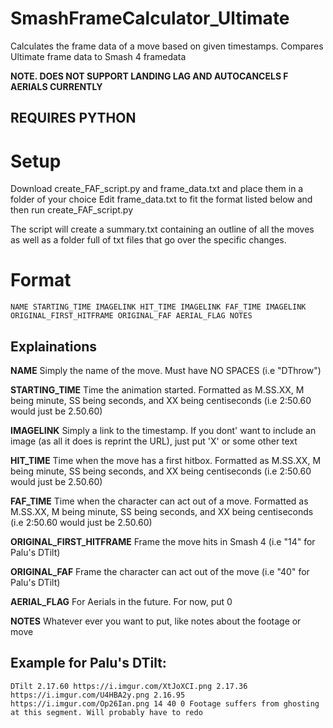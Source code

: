 # SmashFrameCalculator_Ultimate
Calculates the frame data of a move based on given timestamps. Compares Ultimate frame data to Smash 4 framedata

**NOTE. DOES NOT SUPPORT LANDING LAG AND AUTOCANCELS F AERIALS CURRENTLY**

<h2> REQUIRES PYTHON </h2>

<h1> Setup </h1>
  
Download create_FAF_script.py and frame_data.txt and place them in a folder of your choice
Edit frame_data.txt to fit the format listed below and then run create_FAF_script.py

The script will create a summary.txt containing an outline of all the moves as well as a folder full of txt files that go over the specific changes.

<h1> Format </h1>

`NAME STARTING_TIME IMAGELINK HIT_TIME IMAGELINK FAF_TIME IMAGELINK ORIGINAL_FIRST_HITFRAME ORIGINAL_FAF AERIAL_FLAG NOTES`

<h2> Explainations </h2>
  
**NAME**
  Simply the name of the move. Must have NO SPACES (i.e "DThrow")
  
**STARTING_TIME**
  Time the animation started. Formatted as M.SS.XX, M being minute, SS being seconds, and XX being centiseconds (i.e 2:50.60 would just be 2.50.60)
  
**IMAGELINK**
  Simply a link to the timestamp. If you dont' want to include an image (as all it does is reprint the URL), just put 'X' or some other text
  
**HIT_TIME**
  Time when the move has a first hitbox. Formatted as M.SS.XX, M being minute, SS being seconds, and XX being centiseconds (i.e 2:50.60 would just be 2.50.60)
  
**FAF_TIME**
  Time when the character can act out of a move. Formatted as M.SS.XX, M being minute, SS being seconds, and XX being centiseconds (i.e 2:50.60 would just be 2.50.60)
  
**ORIGINAL_FIRST_HITFRAME**
  Frame the move hits in Smash 4 (i.e "14" for Palu's DTilt)
  
**ORIGINAL_FAF**
  Frame the character can act out of the move (i.e "40" for Palu's DTilt)
  
**AERIAL_FLAG**
  For Aerials in the future. For now, put 0
  
**NOTES**
  Whatever ever you want to put, like notes about the footage or move
  
  <h2> Example for Palu's DTilt: </h2>
  
`DTilt 2.17.60 https://i.imgur.com/XtJoXCI.png 2.17.36 https://i.imgur.com/U4HBA2y.png 2.16.95 https://i.imgur.com/Op26Ian.png 14 40 0 Footage suffers from ghosting at this segment. Will probably have to redo`
